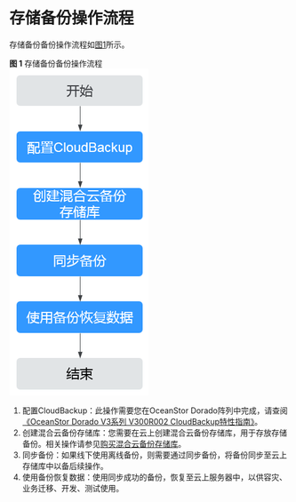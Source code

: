 # 存储备份操作流程<a name="cbr_03_0101"></a>

存储备份备份操作流程如[图1](#fig2797188183412)所示。

**图 1**  存储备份备份操作流程<a name="fig2797188183412"></a>  
![](figures/存储备份备份操作流程.png "存储备份备份操作流程")

1.  配置CloudBackup：此操作需要您在OceanStor Dorado阵列中完成，请查阅[《OceanStor Dorado V3系列 V300R002 CloudBackup特性指南》](https://support.huawei.com/carrier/docview?nid=DOC1100469343)。
2.  创建混合云备份存储库：您需要在云上创建混合云备份存储库，用于存放存储备份。相关操作请参见[购买混合云备份存储库](购买混合云备份存储库.md)。
3.  同步备份：如果线下使用离线备份，则需要通过同步备份，将备份同步至云上存储库中以备后续操作。
4.  使用备份恢复数据：使用同步成功的备份，恢复至云上服务器中，以供容灾、业务迁移、开发、测试使用。

